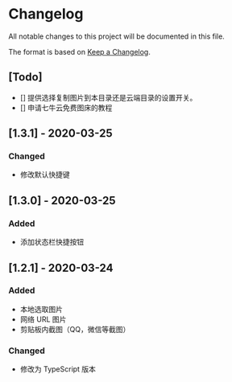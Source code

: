# Changelog

All notable changes to this project will be documented in this file.

The format is based on [Keep a Changelog](https://keepachangelog.com/zh-CN/1.0.0/).

## [Todo]

- [] 提供选择复制图片到本目录还是云端目录的设置开关。
- [] 申请七牛云免费图床的教程

## [1.3.1] - 2020-03-25

### Changed

- 修改默认快捷键

## [1.3.0] - 2020-03-25

### Added

- 添加状态栏快捷按钮

## [1.2.1] - 2020-03-24

### Added

- 本地选取图片
- 网络 URL 图片
- 剪贴板内截图（QQ，微信等截图）

### Changed

- 修改为 TypeScript 版本
